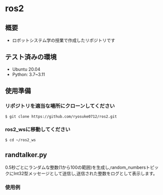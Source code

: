 # ros2

## 概要
- ロボットシステム学の授業で作成したリポジトリです

## テスト済みの環境
* Ubuntu 20.04
* Python: 3.7~3.11

## 使用準備
### リポジトリを適当な場所にクローンしてください
```shell
$ git clone https://github.com/ryosuke0712/ros2.git
```

### ros2_wsに移動してください
```shell
$ cd ~/ros2_ws
```

## randtalker.py
0.5秒ごとにランダムな整数(1から100の範囲)を生成し,random_numbersトピックにInt32型メッセージとして送信し,送信された整数をログとして表示します。

### 使用例
